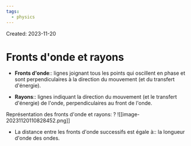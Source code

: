 ```yaml
---
tags:
  - physics
---
```

Created: 2023-11-20

# Fronts d'onde et rayons
- **Fronts d'onde**:: lignes joignant tous les points qui oscillent en phase et sont perpendiculaires à la direction du mouvement (et du transfert d'énergie).
<!--SR:!2023-12-17,6,150-->
- **Rayons**:: lignes indiquant la direction du mouvement (et le transfert d'énergie) de l'onde, perpendiculaires au front de l'onde.
<!--SR:!2023-12-22,9,164-->

Représentation des fronts d'onde et rayons:
?
![[image-20231120110828452.png]]
<!--SR:!2023-12-30,22,228-->

- La distance entre les fronts d'onde successifs est égale à:: la longueur d'onde des ondes.
<!--SR:!2023-12-22,16,208-->

